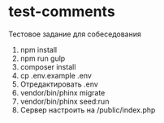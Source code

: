 # test-comments
Тестовое задание для собеседования

1) npm install
2) npm run gulp
3) composer install
4) cp .env.example .env
5) Отредактировать .env
4) vendor/bin/phinx migrate
5) vendor/bin/phinx seed:run
6) Сервер настроить на /public/index.php
